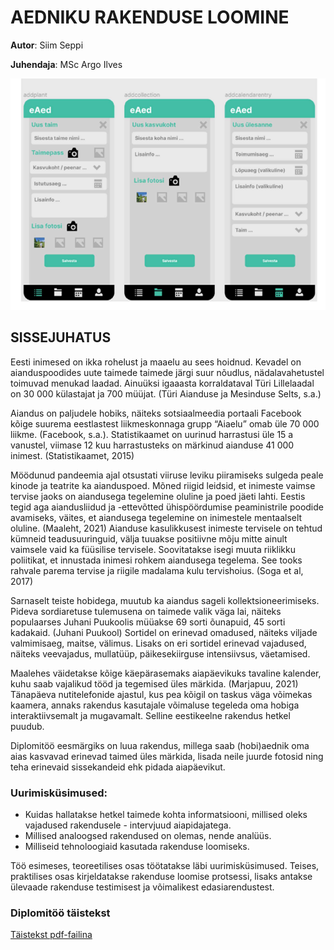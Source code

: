 # AEDNIKU RAKENDUSE LOOMINE

**Autor**: Siim Seppi

**Juhendaja**: MSc Argo Ilves

![Figma vaated](./Vaated.png)

## SISSEJUHATUS

Eesti inimesed on ikka rohelust ja maaelu au sees hoidnud. Kevadel on aianduspoodides uute
taimede taimede järgi suur nõudlus, nädalavahetustel toimuvad menukad laadad. Ainuüksi igaaasta
korraldataval Türi Lillelaadal on 30 000 külastajat ja 700 müüjat. (Türi Aianduse ja
Mesinduse Selts, s.a.)

Aiandus on paljudele hobiks, näiteks sotsiaalmeedia portaali Facebook kõige suurema
eestlastest liikmeskonnaga grupp “Aiaelu” omab üle 70 000 liikme. (Facebook, s.a.).
Statistikaamet on uurinud harrastusi üle 15 a vanustel, viimase 12 kuu harrastusteks on
märkinud aianduse 41 000 inimest. (Statistikaamet, 2015)

Möödunud pandeemia ajal otsustati viiruse leviku piiramiseks sulgeda peale kinode ja teatrite
ka aianduspoed. Mõned riigid leidsid, et inimeste vaimse tervise jaoks on aiandusega
tegelemine oluline ja poed jäeti lahti. Eestis tegid aga aiandusliidud ja -ettevõtted
ühispöördumise peaministrile poodide avamiseks, väites, et aiandusega tegelemine on
inimestele mentaalselt oluline. (Maaleht, 2021) Aianduse kasulikkusest inimeste tervisele on
tehtud kümneid teadusuuringuid, välja tuuakse positiivne mõju mitte ainult vaimsele vaid ka
füüsilise tervisele. Soovitatakse isegi muuta riiklikku poliitikat, et innustada inimesi rohkem
aiandusega tegelema. See tooks rahvale parema tervise ja riigile madalama kulu tervishoius.
(Soga et al, 2017)

Sarnaselt teiste hobidega, muutub ka aiandus sageli kollektsioneerimiseks. Pideva sordiaretuse
tulemusena on taimede valik väga lai, näiteks populaarses Juhani Puukoolis müüakse 69 sorti
õunapuid, 45 sorti kadakaid. (Juhani Puukool) Sortidel on erinevad omadused, näiteks viljade
valmimisaeg, maitse, välimus. Lisaks on eri sortidel erinevad vajadused, näiteks veevajadus,
mullatüüp, päikesekiirguse intensiivsus, väetamised.

Maalehes väidetakse kõige käepärasemaks aiapäevikuks tavaline kalender, kuhu saab vajalikud
tööd ja tegemised üles märkida. (Marjapuu, 2021) Tänapäeva nutitelefonide ajastul, kus pea
kõigil on taskus väga võimekas kaamera, annaks rakendus kasutajale võimaluse tegeleda oma
hobiga interaktiivsemalt ja mugavamalt. Selline eestikeelne rakendus hetkel puudub.

Diplomitöö eesmärgiks on luua rakendus, millega saab (hobi)aednik oma aias kasvavad
erinevad taimed üles märkida, lisada neile juurde fotosid ning teha erinevaid sissekandeid ehk
pidada aiapäevikut.

### Uurimisküsimused:
- Kuidas hallatakse hetkel taimede kohta informatsiooni, millised oleks vajadused
rakendusele - intervjuud aiapidajatega.
- Millised analoogsed rakendused on olemas, nende analüüs.
- Milliseid tehnoloogiaid kasutada rakenduse loomiseks.

Töö esimeses, teoreetilises osas töötatakse läbi uurimisküsimused.
Teises, praktilises osas kirjeldatakse rakenduse loomise protsessi, lisaks antakse ülevaade rakenduse testimisest ja võimalikest edasiarendustest.

### Diplomitöö täistekst
[Täistekst pdf-failina](./AednikuRakendus.pdf)